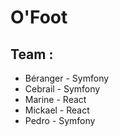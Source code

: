 # O'Foot

## Team :
- Béranger - Symfony
- Cebrail - Symfony
- Marine - React
- Mickael - React
- Pedro - Symfony
